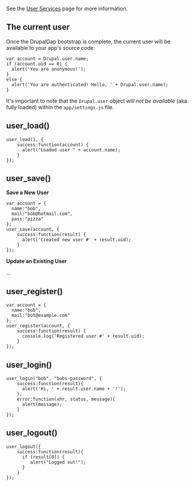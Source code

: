 See the [User Services](../Services/User_Services) page for more information.

## The current user

Once the DrupalGap bootstrap is complete, the current user will be available to your app's source code:

```
var account = Drupal.user.name;
if (account.uid == 0) {
  alert('You are anonymous!');
}
else {
  alert('You are authenticated! Hello, ' + Drupal.user.name);
}
```

It's important to note that the `Drupal.user` object *will not be available* (aka fully loaded) within the `app/settings.js` file.

## user_load()

```
user_load(1, {
    success:function(account) {
      alert("Loaded user " + account.name);
    }
});
```

## user_save()

**Save a New User**

```
var account = {
  name:"bob",
  mail:"bob@hotmail.com",
  pass:"pizza"
};
user_save(account, {
    success:function(result) {
      alert('Created new user #' + result.uid);
    }
});
```

**Update an Existing User**

...


## user_register()

```
var account = {
  name:"bob",
  mail:"bot@example.com"
};
user_register(account, {
    success:function(result) {
      console.log('Registered user #' + result.uid);
    }
});
```

## user_login()

```
user_login("bob", "bobs-password", {
    success:function(result){
      alert('Hi, ' + result.user.name + '!');
    },
    error:function(xhr, status, message){
      alert(message);
    }
});
```

## user_logout()

```
user_logout({
    success:function(result){
      if (result[0]) {
         alert("Logged out!");
      }
    }
});
```
